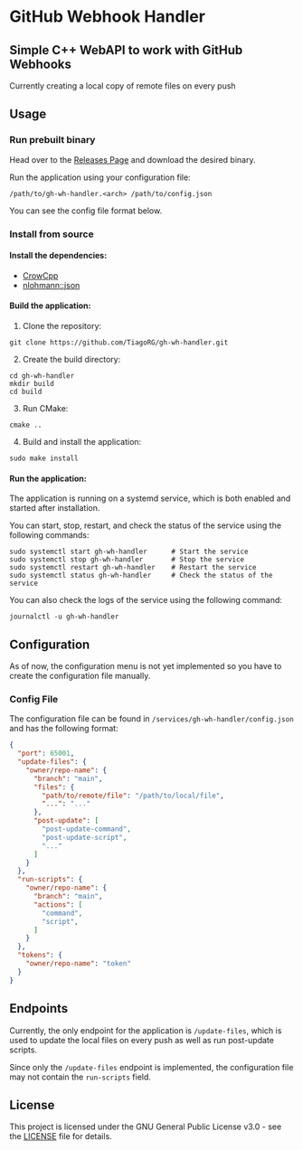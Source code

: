 # GitHub Webhook Handler

## Simple C++ WebAPI to work with GitHub Webhooks

Currently creating a local copy of remote files on every push

## Usage

### Run prebuilt binary

Head over to the [Releases Page](https://github.com/TiagoRG/gh-wh-handler/releases) and download the desired binary.

Run the application using your configuration file:
```console
/path/to/gh-wh-handler.<arch> /path/to/config.json
```

You can see the config file format below.

### Install from source

#### Install the dependencies:

- [CrowCpp](https://crowcpp.org/master/)
- [nlohmann::json](https://github.com/nlohmann/json)

#### Build the application:

1. Clone the repository:

```console
git clone https://github.com/TiagoRG/gh-wh-handler.git
```

2. Create the build directory:
```console
cd gh-wh-handler
mkdir build
cd build
```

3. Run CMake:
```console
cmake ..
```

4. Build and install the application:
```console
sudo make install
```

#### Run the application:

The application is running on a systemd service, which is both enabled and started after installation.

You can start, stop, restart, and check the status of the service using the following commands:

```console
sudo systemctl start gh-wh-handler      # Start the service
sudo systemctl stop gh-wh-handler       # Stop the service
sudo systemctl restart gh-wh-handler    # Restart the service
sudo systemctl status gh-wh-handler     # Check the status of the service
```

You can also check the logs of the service using the following command:

```console
journalctl -u gh-wh-handler
```

## Configuration

As of now, the configuration menu is not yet implemented so you have to create the configuration file manually.

### Config File

The configuration file can be found in `/services/gh-wh-handler/config.json` and has the following format:

```json
{
  "port": 65001,
  "update-files": {
    "owner/repo-name": {
      "branch": "main",
      "files": {
        "path/to/remote/file": "/path/to/local/file",
        "...": "..."
      },
      "post-update": [
        "post-update-command",
        "post-update-script",
        "..."
      ]
    }
  },
  "run-scripts": {
    "owner/repo-name": {
      "branch": "main",
      "actions": [
        "command",
        "script",
      ]
    }
  },
  "tokens": {
    "owner/repo-name": "token"
  }
}
```

## Endpoints

Currently, the only endpoint for the application is `/update-files`, which is used to update the local files on every push as well as run post-update scripts.

Since only the `/update-files` endpoint is implemented, the configuration file may not contain the `run-scripts` field.

## License

This project is licensed under the GNU General Public License v3.0 - see the [LICENSE](LICENSE) file for details.


